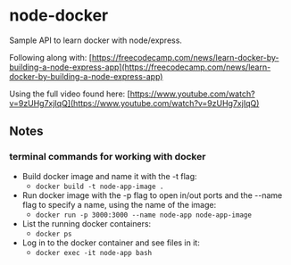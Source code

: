 # node-docker
 Sample API to learn docker with node/express.
 
 Following along with: [https://freecodecamp.com/news/learn-docker-by-building-a-node-express-app](https://freecodecamp.com/news/learn-docker-by-building-a-node-express-app)

 Using the full video found here: [https://www.youtube.com/watch?v=9zUHg7xjIqQ](https://www.youtube.com/watch?v=9zUHg7xjIqQ)

## Notes
### terminal commands for working with docker
- Build docker image and name it with the -t flag:
	- `docker build -t node-app-image .`
- Run docker image with the -p flag to open in/out ports and the --name flag to specify a name, using the name of the image:
	- `docker run -p 3000:3000 --name node-app node-app-image`
- List the running docker containers:
	- `docker ps`
- Log in to the docker container and see files in it:
	- `docker exec -it node-app bash`
